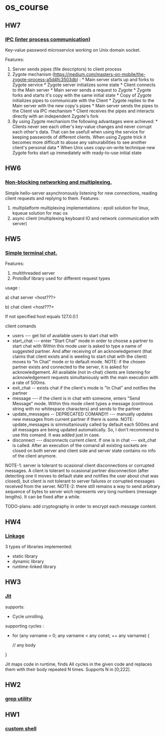 # os_course

## HW7
### [IPC (inter process communication)](/IPC)

Key-value password microservice working on Unix domain socket.

Features:
  1) Server sends pipes (file descriptors) to client process
  2) Zygote mechanism (https://medium.com/masters-on-mobile/the-zygote-process-a5d4fc3503db) :
    * Main server starts up and forks to Zygote service
    * Zygote server initializes some state
    * Client connects to the Main server
    * Main server sends a request to Zygote
    * Zygote forks and starts it's copy with the same initial state
    * Copy of Zygote initializes pipes to communicate with the Client
    * Zygote replies to the Main server with the new copy's pipes
    * Main server sends the pipes to the Client via IPC mechanism
    * Client receives the pipes and interacts directly with an independent Zygote's fork
  3) By using Zygote mechanism the following advantages were achieved:
    * Clients never see each other's key-value changes and never corrupt each other's data. That can be usefull when using the service for keeping passwords of different clients. 
    When using Zygote trick it becomes more difficult to abuse any valnurabilities to see another client's personal data
    * When Unix uses copy-on-write technique new Zygote forks start up immediately with ready-to-use initial state

## HW6
### [Non-blocking networking and multiplexing.](/multiplexing)

Simple hello-server asynchronously listening for new connections, reading client requests and replying to them.
Features:
  1) multiplatform multiplexing implementations : epoll solution for linux, kqueue solution for mac os
  2) async client (multiplexing keyboard IO and network communication with server)

## HW5
### [Simple terminal chat.](/chat)
Features:
  1) multithreaded server
  2) ProtoBuf library used for different request types
  
usage :

  a) chat server <port> <host???>
  
  b) chat client <port> <host???>
  
If not specified host equals 127.0.0.1
  
client comands
   * users --- get list of available users to start chat with
   * start_chat --- enter "Start Chat" mode in order to choose a partner to start chat with
      Within this mode user is asked to type a name of suggested partner. And after receiving of an acknowledgement (that        claims that client exists and is weeling to start chat with the client) moves to "In Chat" mode or to default mode.
   NOTE: if the chosen partner exists and connected to the server, it is asked for acknowledgement. All available (not in-chat) clients are listening for acknowledgement requests simultaniously with the main execution with a rate of 500ms.
   * exit_chat -- exists chat if the client's mode is "In Chat" and notifies the partner
   * message --- if the client is in chat with someone, enters "Send Message" mode.
      Within this mode client types a message (continous string with no whitespace characters) and sends to the partner
   * update_messages -- DEPRECATED COMAND!!! --- manually updates new messages from current partner if there is some.
   NOTE: update_messages is simmultaniously called by default each 500ms and all messages are being updated automatically. So, I don't recommend to use this comand. It was added just in case.
   * disconnect --- disconnects current client. If one is in chat --- exit_chat is called. After an execution of the comand all existing sockets are closed on both server and client side and server state contains no info of the client anymore.
   
NOTE-1: server is tolerant to ocasional client disconnections or corrupted messages. A client is tolerant to ocasional partner disconnection (after detecting one it moves to default state and notifies the user about chat was closed), but client is not tolerant to server failures or corrupted messages received from the server.
NOTE-2: there still remains a way to send arbitrary sequence of bytes to server wich represents very long numbers (message lengths). It can be fixed after a while.

TODO-plans: add cryptography in order to encrypt each message content. 

## HW4
### [Linkage](/linkage)
3 types of libraries implemented:
 * static library
 * dynamic library
 * runtime-linked library

## HW3
### [Jit](/jit)

supports:
  * Cycle unrolling.
  
supporting cycles :
  * for (any varname = 0; any varname < any const; ++ any varname) {
  
     // any body
     
  }
  
Jit maps code in runtime, finds All cycles in the given code and replaces them with their body repeated N times. Supports N in [0;222].

## HW2
### [grep utility](/Grep)

## HW1
### [custom shell](/shell)
